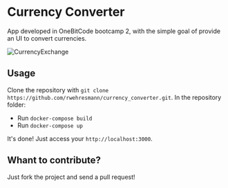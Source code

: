 # Currency Converter

App developed in OneBitCode bootcamp 2, with the simple goal of provide an UI to convert currencies.

![CurrencyExchange](https://github.com/rwehresmann/currency_converter/blob/master/app/assets/images/main_page.jpg?raw=true)

## Usage

Clone the repository with `git clone https://github.com/rwehresmann/currency_converter.git`. In the repository folder: 

  * Run `docker-compose build`
  * Run `docker-compose up`

It's done! Just access your `http://localhost:3000`.

## Whant to contribute?

Just fork the project and send a pull request!
